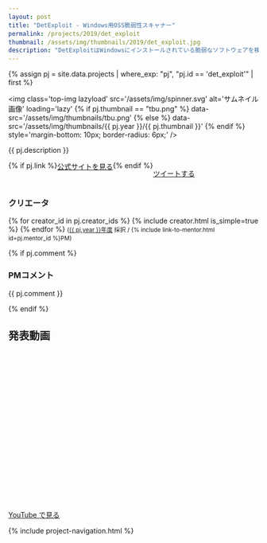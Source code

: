 ```yaml
---
layout: post
title: "DetExploit - Windows用OSS脆弱性スキャナー"
permalink: /projects/2019/det_exploit
thumbnail: /assets/img/thumbnails/2019/det_exploit.jpg
description: "DetExploitはWindowsにインストールされている脆弱なソフトウェアを検知し、ユーザーに通知するオープンソースの脆弱性スキャナーです。WMIやレジストリなどのWindows独自機能を使い、高精度なスキャンを実現しています。"
---
```


{% assign pj = site.data.projects | where_exp: "pj", "pj.id == 'det_exploit'" | first %}

<img class='top-img lazyload' src='/assets/img/spinner.svg' alt='サムネイル画像' loading='lazy'
{% if pj.thumbnail == "tbu.png" %} data-src='/assets/img/thumbnails/tbu.png'
{% else %}                         data-src='/assets/img/thumbnails/{{ pj.year }}/{{ pj.thumbnail }}'
{% endif %}                        style='margin-bottom: 10px; border-radius: 6px;' />

{{ pj.description }}

<div style='display: flex; flex-wrap: wrap'>
  {% if pj.link %}
  <a href="{{ pj.link }}" target="_blank" class="button">公式サイトを見る</a>
  {% endif %}

  <a href="https://twitter.com/intent/tweet?text={{ pj.title }}&via=MitouJr&hashtags=未踏ジュニア&related=MitouJr&lang=jp&url={{ site.url }}/projects/{{ pj.year }}/{{ pj.id }}" class="button" target="_blank" rel="noopener">ツイートする</a>
</div>

### クリエータ
<p>
{% for creator_id in pj.creator_ids %}
  {% include creator.html is_simple=true %}
{% endfor %}
<small>(<a href='/projects/{{ pj.year }}'>{{ pj.year }}年度</a> 採択 / {% include link-to-mentor.html id=pj.mentor_id %}PM)</small>
</p>

{% if pj.comment %}
### PMコメント
<p class="project-comment">{{ pj.comment }}</p>
{% endif %}

## 発表動画
<div class="youtube">
  <iframe width="560" height="315" class="lazyload" data-src="https://www.youtube.com/embed/{{ pj.youtube }}?rel=0" frameborder="0" allowfullscreen=""></iframe>
</div>
<a href="https://www.youtube.com/watch?v={{ pj.youtube }}" target="_blank" rel="noopener" class="button">YouTube で見る</a>

{% include project-navigation.html %}

